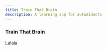 ```yaml
---
title: Train That Brain
description: A learning app for autodidacts
---
```


### Train That Brain

Lalala